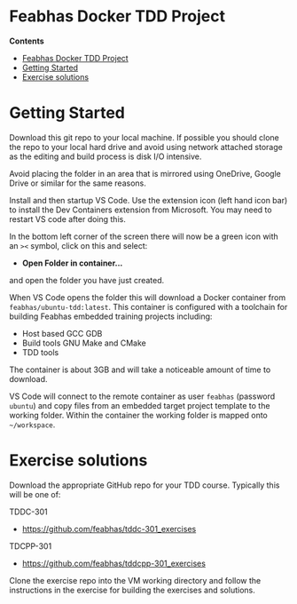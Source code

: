 # Feabhas Docker TDD Project

**Contents**
- [Feabhas Docker TDD Project](#feabhas-docker-tdd-project)
- [Getting Started](#getting-started)
- [Exercise solutions](#exercise-solutions)


# Getting Started

Download this git repo to your local machine. If possible you should clone
the repo to your local hard drive and avoid using network attached storage
as the editing and build process is disk I/O intensive.

Avoid placing the folder in an area that is mirrored using OneDrive, 
Google Drive or similar for the same reasons.

Install and then startup VS Code. Use the extension icon (left hand icon
bar) to install the Dev Containers extension from Microsoft. You may need to 
restart VS code after doing this. 

In the bottom left corner of the screen there will now be a green icon with 
an `><` symbol, click on this and select:

   * **Open Folder in container...** 

and open the folder you have just created.

When VS Code opens the folder this will download a Docker container from 
`feabhas/ubuntu-tdd:latest`. This container is configured with a
toolchain for building Feabhas embedded training projects including:

   * Host based GCC GDB
   * Build tools GNU Make and CMake
   * TDD tools

The container is about 3GB and will take a noticeable amount 
of time to download.

VS Code will connect to the remote container as user `feabhas` (password
`ubuntu`) and copy files from an embedded target project template to
the working folder. Within the container the working folder is mapped
onto `~/workspace`.

# Exercise solutions

Download the appropriate GitHub repo for your TDD course. Typically 
this will be one of:

TDDC-301 
   * https://github.com/feabhas/tddc-301_exercises

TDCPP-301
   * https://github.com/feabhas/tddcpp-301_exercises

Clone the exercise repo into the VM working directory and follow the
instructions in the exercise for building the exercises and solutions.
